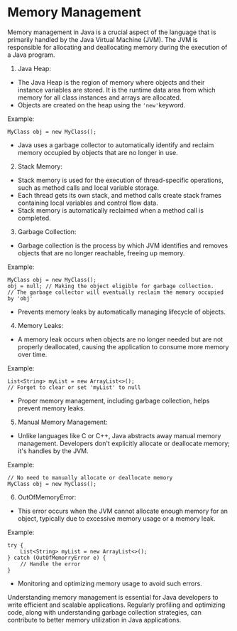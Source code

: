 # Memory Management

Memory management in Java is a crucial aspect of the language that is primarily handled by the
Java Virtual Machine (JVM). The JVM is responsible for allocating and deallocating memory during
the execution of a Java program.

1. Java Heap:
- The Java Heap is the region of memory where objects and their instance variables are stored. It
  is the runtime data area from which memory for all class instances and arrays are allocated.
- Objects are created on the heap using the `'new'`keyword.

Example:
```
MyClass obj = new MyClass();
```
- Java uses a garbage collector to automatically identify and reclaim memory occupied by
  objects that are no longer in use.

2. Stack Memory:
- Stack memory is used for the execution of thread-specific operations, such as method calls
  and local variable storage.
- Each thread gets its own stack, and method calls create stack frames containing local
  variables and control flow data.
- Stack memory is automatically reclaimed when a method call is completed.

3. Garbage Collection:
- Garbage collection is the process by which JVM identifies and removes objects that are no
  longer reachable, freeing up memory.

Example:
```
MyClass obj = new MyClass();
obj = null; // Making the object eligible for garbage collection.
// The garbage collector will eventually reclaim the memory occupied by 'obj'
```
- Prevents memory leaks by automatically managing lifecycle of objects.

4. Memory Leaks:
- A memory leak occurs when objects are no longer needed but are not properly deallocated,
  causing the application to consume more memory over time.

Example:
```
List<String> myList = new ArrayList<>();
// Forget to clear or set 'myList' to null
```
- Proper memory management, including garbage collection, helps prevent memory leaks.

5. Manual Memory Management:
- Unlike languages like C or C++, Java abstracts away manual memory management. Developers
  don't explicitly allocate or deallocate memory; it's handles by the JVM.

Example:
```
// No need to manually allocate or deallocate memory
MyClass obj = new MyClass();
```

6. OutOfMemoryError:
- This error occurs when the JVM cannot allocate enough memory for an object, typically due to
  excessive memory usage or a memory leak.

Example:
```
try {
    List<String> myList = new ArrayList<>();
} catch (OutOfMemorryError e) {
    // Handle the error
}
```
- Monitoring and optimizing memory usage to avoid such errors.

Understanding memory management is essential for Java developers to write efficient and
scalable applications. Regularly profiling and optimizing code, along with understanding
garbage collection strategies, can contribute to better memory utilization in Java applications.
